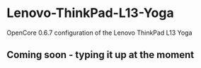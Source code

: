 # Lenovo-ThinkPad-L13-Yoga
OpenCore 0.6.7 configuration of the Lenovo ThinkPad L13 Yoga

## Coming soon - typing it up at the moment

